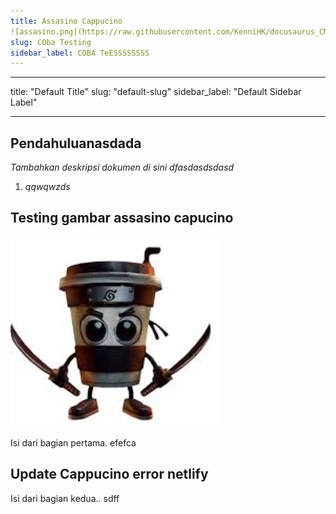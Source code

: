 ```yaml
---
title: Assasino Cappucino
![assasino.png](https://raw.githubusercontent.com/KenniHK/docusaurus_CMS/main/static/img/assasino.png)
slug: COba Testing
sidebar_label: COBA TeESSSSSSSS
---
```



- - -

title: "Default Title"
slug: "default-slug"
sidebar_label: "Default Sidebar Label"

- - -

## Pendahuluanasdada

*Tambahkan deskripsi dokumen di sini dfasdasdsdasd*



1. *qqwqwzds*

## Testing gambar assasino capucino
![assasino.png](https://raw.githubusercontent.com/KenniHK/docusaurus_CMS/main/static/img/assasino.png)

Isi dari bagian pertama. efefca

## Update Cappucino error netlify

Isi dari bagian kedua.. sdff
